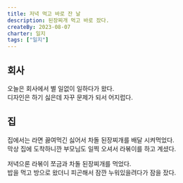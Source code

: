 ```yaml
---
title: 저녁 먹고 바로 잔 날
description: 된장찌개 먹고 바로 잤다.
createBy: 2023-08-07
charter: 일지
tags: ["일지"]
---
```


## 회사 

오늘은 회사에서 별 일없이 일하다가 왔다.           
디자인은 하기 싫은데 자꾸 문제가 되서 어지럽다.     

## 집

집에서는 라면 끓여먹긴 싫어서 차돌 된장찌개를 배달 시켜먹었다.           
막상 집에 도착하니깐 부모님도 일찍 오셔서 라볶이를 하고 계셨다.             

저녁으론 라볶이 쪼금과 차돌 된장찌개를 먹었다.          
밥을 먹고 방으로 왔더니 피곤해서 잠깐 누워있을려다가 잠을 잤다.


